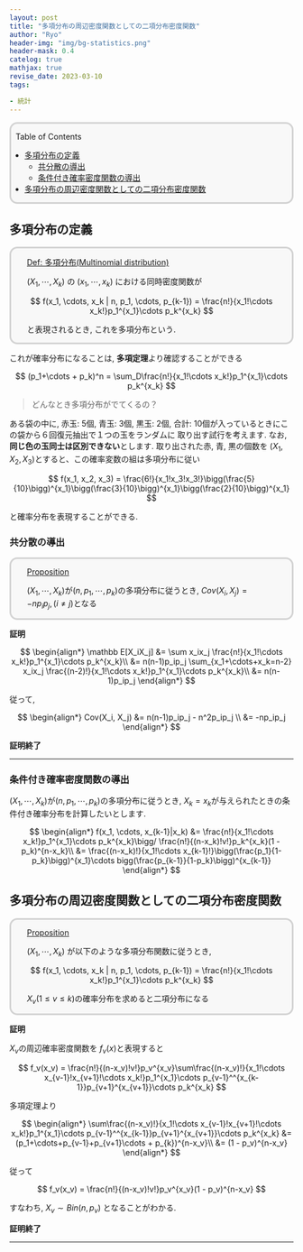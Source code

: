 ```yaml
---
layout: post
title: "多項分布の周辺密度関数としての二項分布密度関数"
author: "Ryo"
header-img: "img/bg-statistics.png"
header-mask: 0.4
catelog: true
mathjax: true
revise_date: 2023-03-10
tags:

- 統計
---
```


<div style='border-radius: 1em; border-style:solid; border-color:#D3D3D3; background-color:#F8F8F8'>
<p class="h4">&nbsp;&nbsp;Table of Contents</p>
<!-- START doctoc generated TOC please keep comment here to allow auto update -->
<!-- DON'T EDIT THIS SECTION, INSTEAD RE-RUN doctoc TO UPDATE -->

- [多項分布の定義](#%E5%A4%9A%E9%A0%85%E5%88%86%E5%B8%83%E3%81%AE%E5%AE%9A%E7%BE%A9)
  - [共分散の導出](#%E5%85%B1%E5%88%86%E6%95%A3%E3%81%AE%E5%B0%8E%E5%87%BA)
  - [条件付き確率密度関数の導出](#%E6%9D%A1%E4%BB%B6%E4%BB%98%E3%81%8D%E7%A2%BA%E7%8E%87%E5%AF%86%E5%BA%A6%E9%96%A2%E6%95%B0%E3%81%AE%E5%B0%8E%E5%87%BA)
- [多項分布の周辺密度関数としての二項分布密度関数](#%E5%A4%9A%E9%A0%85%E5%88%86%E5%B8%83%E3%81%AE%E5%91%A8%E8%BE%BA%E5%AF%86%E5%BA%A6%E9%96%A2%E6%95%B0%E3%81%A8%E3%81%97%E3%81%A6%E3%81%AE%E4%BA%8C%E9%A0%85%E5%88%86%E5%B8%83%E5%AF%86%E5%BA%A6%E9%96%A2%E6%95%B0)

<!-- END doctoc generated TOC please keep comment here to allow auto update -->

</div>

## 多項分布の定義

<div style='padding-left: 2em; padding-right: 2em; border-radius: 1em; border-style:solid; border-color:#D3D3D3; background-color:#F8F8F8'>
<p class="h4"><ins>Def: 多項分布(Multinomial distribution)</ins></p>

$(X_1, \cdots, X_k)$ の $(x_1, \cdots, x_k)$ における同時密度関数が

$$
f(x_1, \cdots, x_k | n, p_1, \cdots, p_{k-1}) = \frac{n!}{x_1!\cdots x_k!}p_1^{x_1}\cdots p_k^{x_k}
$$

と表現されるとき, これを多項分布という.

</div>

これが確率分布になることは, **多項定理**より確認することができる

$$
(p_1+\cdots + p_k)^n =  \sum_D\frac{n!}{x_1!\cdots x_k!}p_1^{x_1}\cdots p_k^{x_k}
$$

> どんなとき多項分布がでてくるの？

ある袋の中に, 赤玉: 5個, 青玉: 3個, 黒玉: 2個, 合計: 10個が入っているときにこの袋から６回復元抽出で１つの玉をランダムに
取り出す試行を考えます. なお, **同じ色の玉同士は区別できない**とします. 取り出された赤, 青, 黒の個数を $(X_1, X_2, X_3)$とすると、この確率変数の組は多項分布に従い

$$
f(x_1, x_2, x_3) = \frac{6!}{x_1!x_3!x_3!}\bigg(\frac{5}{10}\bigg)^{x_1}\bigg(\frac{3}{10}\bigg)^{x_1}\bigg(\frac{2}{10}\bigg)^{x_1}
$$

と確率分布を表現することができる.

### 共分散の導出

<div style='padding-left: 2em; padding-right: 2em; border-radius: 1em; border-style:solid; border-color:#D3D3D3; background-color:#F8F8F8'>
<p class="h4"><ins>Proposition </ins></p>

$(X_1, \cdots, X_k)$が$(n, p_1, \cdots, p_k)$の多項分布に従うとき, $Cov(X_i, X_j)=-np_ip_j, (i\neq j)$となる

</div>

**証明**

$$
\begin{align*}
\mathbb E[X_iX_j] &= \sum x_ix_j \frac{n!}{x_1!\cdots x_k!}p_1^{x_1}\cdots p_k^{x_k}\\
                  &= n(n-1)p_ip_j \sum_{x_1+\cdots+x_k=n-2} x_ix_j \frac{(n-2)!}{x_1!\cdots x_k!}p_1^{x_1}\cdots p_k^{x_k}\\
                  &= n(n-1)p_ip_j
\end{align*}
$$

従って,

$$
\begin{align*}
Cov(X_i, X_j) &= n(n-1)p_ip_j - n^2p_ip_j \\
              &= -np_ip_j
\end{align*}
$$


**証明終了**

---

### 条件付き確率密度関数の導出

$(X_1, \cdots, X_k)$が$(n, p_1, \cdots, p_k)$の多項分布に従うとき, $X_k = x_k$が与えられたときの条件付き確率分布を計算したいとします.

$$
\begin{align*}
f(x_1, \cdots, x_{k-1}|x_k) &= \frac{n!}{x_1!\cdots x_k!}p_1^{x_1}\cdots p_k^{x_k}\bigg/ \frac{n!}{(n-x_k)!v!}p_k^{x_k}(1 - p_k)^{n-x_k}\\
                            &= \frac{(n-x_k)!}{x_1!\cdots x_{k-1}!}\bigg(\frac{p_1}{1-p_k}\bigg)^{x_1}\cdots bigg(\frac{p_{k-1}}{1-p_k}\bigg)^{x_{k-1}}
\end{align*}
$$


## 多項分布の周辺密度関数としての二項分布密度関数

<div style='padding-left: 2em; padding-right: 2em; border-radius: 1em; border-style:solid; border-color:#D3D3D3; background-color:#F8F8F8'>
<p class="h4"><ins>Proposition</ins></p>

$(X_1, \cdots, X_k)$ が以下のような多項分布関数に従うとき, 

$$
f(x_1, \cdots, x_k | n, p_1, \cdots, p_{k-1}) = \frac{n!}{x_1!\cdots x_k!}p_1^{x_1}\cdots p_k^{x_k}
$$

$X_v (1\leq v \leq k)$の確率分布を求めると二項分布になる

</div>

**証明**

$X_v$の周辺確率密度関数を $f_v(x)$と表現すると

$$
f_v(x_v) = \frac{n!}{(n-x_v)!v!}p_v^{x_v}\sum\frac{(n-x_v)!}{x_1!\cdots x_{v-1}!x_{v+1}!\cdots x_k!}p_1^{x_1}\cdots p_{v-1}^^{x_{k-1}}p_{v+1}^{x_{v+1}}\cdots p_k^{x_k}
$$

多項定理より

$$
\begin{align*}
\sum\frac{(n-x_v)!}{x_1!\cdots x_{v-1}!x_{v+1}!\cdots x_k!}p_1^{x_1}\cdots p_{v-1}^^{x_{k-1}}p_{v+1}^{x_{v+1}}\cdots p_k^{x_k} &= (p_1+\cdots+p_{v-1}+p_{v+1}\cdots + p_{k})^{n-x_v}\\
                 &= (1 - p_v)^{n-x_v}
\end{align*}
$$

従って

$$
f_v(x_v) = \frac{n!}{(n-x_v)!v!}p_v^{x_v}(1 - p_v)^{n-x_v}
$$


すなわち, $X_v \sim Bin(n, p_v)$ となることがわかる.

**証明終了**

---
